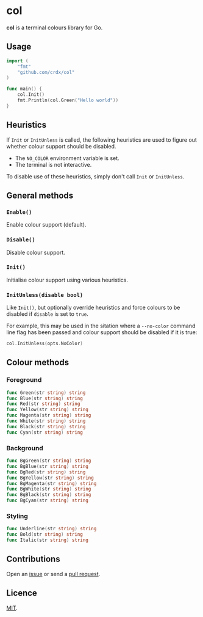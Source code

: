 # col

**col** is a terminal colours library for Go.

## Usage

```go
import (
    "fmt"
    "github.com/crdx/col"
)

func main() {
    col.Init()
    fmt.Println(col.Green("Hello world"))
}
```

## Heuristics

If `Init` or `InitUnless` is called, the following heuristics are used to figure out whether colour support should be disabled.

- The `NO_COLOR` environment variable is set.
- The terminal is not interactive.

To disable use of these heuristics, simply don't call `Init` or `InitUnless`.

## General methods

### `Enable()`

Enable colour support (default).

### `Disable()`

Disable colour support.

### `Init()`

Initialise colour support using various heuristics.

### `InitUnless(disable bool)`

Like `Init()`, but optionally override heuristics and force colours to be disabled if `disable` is set to `true`.

For example, this may be used in the sitation where a `--no-color` command line flag has been passed and colour support should be disabled if it is true:

```go
col.InitUnless(opts.NoColor)
```

## Colour methods

### Foreground

```go
func Green(str string) string
func Blue(str string) string
func Red(str string) string
func Yellow(str string) string
func Magenta(str string) string
func White(str string) string
func Black(str string) string
func Cyan(str string) string
```

### Background

```go
func BgGreen(str string) string
func BgBlue(str string) string
func BgRed(str string) string
func BgYellow(str string) string
func BgMagenta(str string) string
func BgWhite(str string) string
func BgBlack(str string) string
func BgCyan(str string) string
```

### Styling

```go
func Underline(str string) string
func Bold(str string) string
func Italic(str string) string
```

## Contributions

Open an [issue](https://github.com/crdx/col/issues) or send a [pull request](https://github.com/crdx/col/pulls).

## Licence

[MIT](LICENCE.md).
